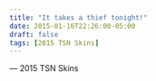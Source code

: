 ```yaml
---
title: "It takes a thief tonight!"
date: 2015-01-16T22:26:00-05:00
draft: false
tags: [2015 TSN Skins]
---
```

— 2015 TSN Skins
<!--more--> 

